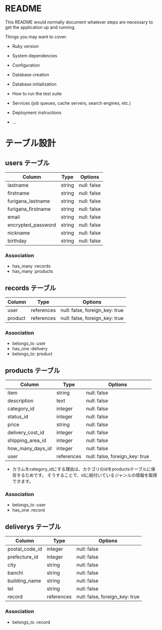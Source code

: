 # README

This README would normally document whatever steps are necessary to get the
application up and running.

Things you may want to cover:

* Ruby version

* System dependencies

* Configuration

* Database creation

* Database initialization

* How to run the test suite

* Services (job queues, cache servers, search engines, etc.)

* Deployment instructions

* ...

# テーブル設計

## users テーブル

| Column             | Type   | Options     |
| ------------------ | ------ | ----------- |
| lastname           | string | null: false |
| firstname          | string | null: false |
| furigana_lastname  | string | null: false |
| furigana_firstname | string | null: false |
| email              | string | null: false |
| encrypted_password | string | null: false |
| nickname           | string | null: false |
| birthday           | string | null: false |

### Association

- has_many :records
- has_many :products

## records テーブル

| Column         | Type       | Options                        |
| -------------- | ---------- | ------------------------------ |
| user           | references | null: false, foreign_key: true |
| product        | references | null: false, foreign_key: true |

### Association

- belongs_to :user
- has_one :delivery
- belongs_to: product

## products テーブル

| Column           | Type       | Options                        |
| ---------------- | ---------- | ------------------------------ |
| item             | string     | null: false                    |
| description      | text       | null: false                    |
| category_id      | integer    | null: false                    |
| status_id        | integer    | null: false                    |
| price            | string     | null: false                    |
| delivery_cost_id | integer    | null: false                    |
| shipping_area_id | integer    | null: false                    |
| how_many_days_id | integer    | null: false                    |
| user             | references | null: false, foreign_key: true |

* カラムをcategory_idにする理由は、カテゴリのidをproductsテーブルに保存するためです。
そうすることで、idに紐付いているジャンルの情報を取得できます。

### Association

- belongs_to :user
- has_one :record

## deliverys テーブル

| Column         | Type       | Options                        |
| -------------- | ---------- | ------------------------------ |
| postal_code_id | integer    | null: false                    |
| prefecture_id  | integer    | null: false                    |
| city           | string     | null: false                    |
| banchi         | string     | null: false                    |
| building_name  | string     | null: false                    |
| tel            | string     | null: false                    |
| record         | references | null: false, foreign_key: true |

### Association

- belongs_to :record